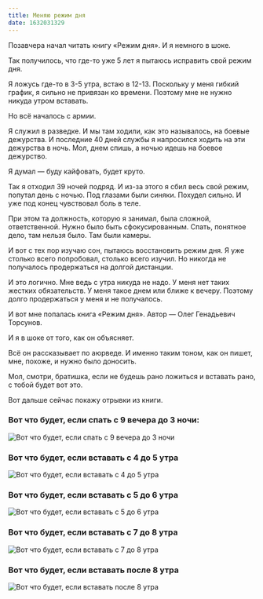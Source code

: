 ```yaml
---
title: Меняю режим дня
date: 1632031329
---
```


Позавчера начал читать книгу «Режим дня». И я немного в шоке.

Так получилось, что где-то уже 5 лет я пытаюсь исправить свой режим дня.

Я ложусь где-то в 3-5 утра, встаю в 12-13. Поскольку у меня гибкий график, я сильно не привязан ко времени. Поэтому мне не нужно никуда утром вставать.

Но всё началось с армии.

Я служил в разведке. И мы там ходили, как это называлось, на боевые дежурства. И последние 40 дней службы я напросился ходить на эти дежурства в ночь. Мол, днем спишь, а ночью идешь на боевое дежурство.

Я думал — буду кайфовать, будет круто.

Так я отходил 39 ночей подряд. И из-за этого я сбил весь свой режим, попутал день с ночью. Под глазами были синяки. Похудел сильно. И уже под конец чувствовал боль в теле.

При этом та должность, которую я занимал, была сложной, ответственной. Нужно было быть сфокусированным. Спать, понятное дело, там нельзя было. Там были камеры.

И вот с тех пор изучаю сон, пытаюсь восстановить режим дня. Я уже столько всего попробовал, столько всего изучил. Но никогда не получалось продержаться на долгой дистанции.

И это логично. Мне ведь с утра никуда не надо. У меня нет таких жестких обязательств. У меня такое днем или ближе к вечеру. Поэтому долго продержаться у меня и не получалось.

И вот мне попалась книга «Режим дня». Автор — Олег Генадьевич Торсунов.

И я в шоке от того, как он объясняет.

Всё он рассказывает по аюрведе. И именно таким тоном, как он пишет, мне, похоже, и нужно было доносить.

Мол, смотри, братишка, если не будешь рано ложиться и вставать рано, с тобой будет вот это.

Вот дальше сейчас покажу отрывки из книги.

### Вот что будет, если спать с 9 вечера до 3 ночи:
![Вот что будет, если спать с 9 вечера до 3 ночи](https://523728.selcdn.ru/konstantinvoronoy/3_1.webp "Вот что будет, если спать с 9 вечера до 3 ночи")

### Вот что будет, если вставать с 4 до 5 утра
![Вот что будет, если вставать с 4 до 5 утра](https://523728.selcdn.ru/konstantinvoronoy/3_2.webp "Вот что будет, если вставать с 4 до 5 утра")

### Вот что будет, если вставать с 5 до 6 утра
![Вот что будет, если вставать с 5 до 6 утра](https://523728.selcdn.ru/konstantinvoronoy/3_3.webp "Вот что будет, если вставать с 5 до 6 утра")

### Вот что будет, если вставать с 7 до 8 утра
![Вот что будет, если вставать с 7 до 8 утра](https://523728.selcdn.ru/konstantinvoronoy/3_4.webp "Вот что будет, если вставать с 7 до 8 утра")

### Вот что будет, если вставать после 8 утра
![Вот что будет, если вставать после 8 утра](https://523728.selcdn.ru/konstantinvoronoy/3_5.webp "Вот что будет, если вставать после 8 утра")